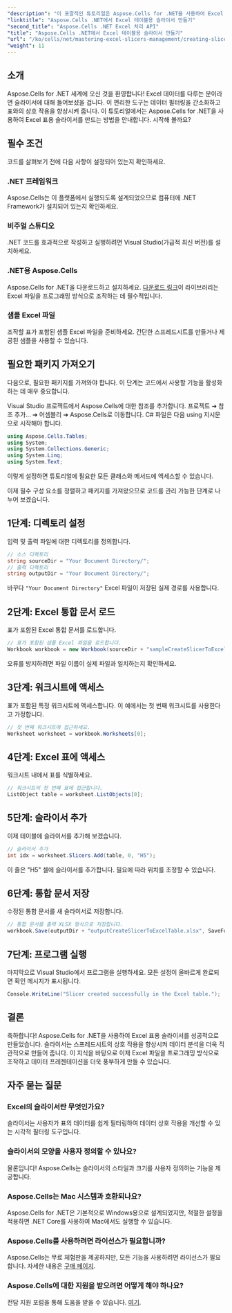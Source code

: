 ```yaml
---
"description": "이 포괄적인 튜토리얼은 Aspose.Cells for .NET을 사용하여 Excel 표용 슬라이서를 만드는 과정을 안내합니다. 환경을 설정하고, Excel 통합 문서를 로드하고, 대화형 슬라이서를 추가하여 데이터 분석 기능을 향상시키는 방법을 알아보세요."
"linktitle": "Aspose.Cells .NET에서 Excel 테이블용 슬라이서 만들기"
"second_title": "Aspose.Cells .NET Excel 처리 API"
"title": "Aspose.Cells .NET에서 Excel 테이블용 슬라이서 만들기"
"url": "/ko/cells/net/mastering-excel-slicers-management/creating-slicer-for-excel-table/"
"weight": 11
---
```


## 소개

Aspose.Cells for .NET 세계에 오신 것을 환영합니다! Excel 데이터를 다루는 분이라면 슬라이서에 대해 들어보셨을 겁니다. 이 편리한 도구는 데이터 필터링을 간소화하고 표와의 상호 작용을 향상시켜 줍니다. 이 튜토리얼에서는 Aspose.Cells for .NET을 사용하여 Excel 표용 슬라이서를 만드는 방법을 안내합니다. 시작해 볼까요?

## 필수 조건

코드를 살펴보기 전에 다음 사항이 설정되어 있는지 확인하세요.

### .NET 프레임워크
Aspose.Cells는 이 플랫폼에서 실행되도록 설계되었으므로 컴퓨터에 .NET Framework가 설치되어 있는지 확인하세요.

### 비주얼 스튜디오
.NET 코드를 효과적으로 작성하고 실행하려면 Visual Studio(가급적 최신 버전)를 설치하세요.

### .NET용 Aspose.Cells
Aspose.Cells for .NET을 다운로드하고 설치하세요. [다운로드 링크](https://releases.aspose.com/cells/net/)이 라이브러리는 Excel 파일을 프로그래밍 방식으로 조작하는 데 필수적입니다.

### 샘플 Excel 파일
조작할 표가 포함된 샘플 Excel 파일을 준비하세요. 간단한 스프레드시트를 만들거나 제공된 샘플을 사용할 수 있습니다.

## 필요한 패키지 가져오기

다음으로, 필요한 패키지를 가져와야 합니다. 이 단계는 코드에서 사용할 기능을 활성화하는 데 매우 중요합니다.

Visual Studio 프로젝트에서 Aspose.Cells에 대한 참조를 추가합니다. 프로젝트 ➔ 참조 추가... ➔ 어셈블리 ➔ Aspose.Cells로 이동합니다. C# 파일은 다음 using 지시문으로 시작해야 합니다.

```csharp
using Aspose.Cells.Tables;
using System;
using System.Collections.Generic;
using System.Linq;
using System.Text;
```

이렇게 설정하면 튜토리얼에 필요한 모든 클래스와 메서드에 액세스할 수 있습니다.

이제 필수 구성 요소를 정렬하고 패키지를 가져왔으므로 코드를 관리 가능한 단계로 나누어 보겠습니다.

## 1단계: 디렉토리 설정

입력 및 출력 파일에 대한 디렉토리를 정의합니다.

```csharp
// 소스 디렉토리
string sourceDir = "Your Document Directory/";
// 출력 디렉토리
string outputDir = "Your Document Directory/";
```

바꾸다 `"Your Document Directory"` Excel 파일이 저장된 실제 경로를 사용합니다.

## 2단계: Excel 통합 문서 로드

표가 포함된 Excel 통합 문서를 로드합니다.

```csharp
// 표가 포함된 샘플 Excel 파일을 로드합니다.
Workbook workbook = new Workbook(sourceDir + "sampleCreateSlicerToExcelTable.xlsx");
```

오류를 방지하려면 파일 이름이 실제 파일과 일치하는지 확인하세요.

## 3단계: 워크시트에 액세스

표가 포함된 특정 워크시트에 액세스합니다. 이 예에서는 첫 번째 워크시트를 사용한다고 가정합니다.

```csharp
// 첫 번째 워크시트에 접근하세요.
Worksheet worksheet = workbook.Worksheets[0];
```

## 4단계: Excel 표에 액세스

워크시트 내에서 표를 식별하세요.

```csharp
// 워크시트의 첫 번째 표에 접근합니다.
ListObject table = worksheet.ListObjects[0];
```

## 5단계: 슬라이서 추가

이제 테이블에 슬라이서를 추가해 보겠습니다.

```csharp
// 슬라이서 추가
int idx = worksheet.Slicers.Add(table, 0, "H5");
```

이 줄은 "H5" 셀에 슬라이서를 추가합니다. 필요에 따라 위치를 조정할 수 있습니다.

## 6단계: 통합 문서 저장

수정된 통합 문서를 새 슬라이서로 저장합니다.

```csharp
// 통합 문서를 출력 XLSX 형식으로 저장합니다.
workbook.Save(outputDir + "outputCreateSlicerToExcelTable.xlsx", SaveFormat.Xlsx);
```

## 7단계: 프로그램 실행

마지막으로 Visual Studio에서 프로그램을 실행하세요. 모든 설정이 올바르게 완료되면 확인 메시지가 표시됩니다.

```csharp
Console.WriteLine("Slicer created successfully in the Excel table.");
```

## 결론

축하합니다! Aspose.Cells for .NET을 사용하여 Excel 표용 슬라이서를 성공적으로 만들었습니다. 슬라이서는 스프레드시트의 상호 작용을 향상시켜 데이터 분석을 더욱 직관적으로 만들어 줍니다. 이 지식을 바탕으로 이제 Excel 파일을 프로그래밍 방식으로 조작하고 데이터 프레젠테이션을 더욱 풍부하게 만들 수 있습니다.

## 자주 묻는 질문

### Excel의 슬라이서란 무엇인가요?
슬라이서는 사용자가 표의 데이터를 쉽게 필터링하여 데이터 상호 작용을 개선할 수 있는 시각적 필터링 도구입니다.

### 슬라이서의 모양을 사용자 정의할 수 있나요?
물론입니다! Aspose.Cells는 슬라이서의 스타일과 크기를 사용자 정의하는 기능을 제공합니다.

### Aspose.Cells는 Mac 시스템과 호환되나요?
Aspose.Cells for .NET은 기본적으로 Windows용으로 설계되었지만, 적절한 설정을 적용하면 .NET Core를 사용하여 Mac에서도 실행할 수 있습니다.

### Aspose.Cells를 사용하려면 라이선스가 필요합니까?
Aspose.Cells는 무료 체험판을 제공하지만, 모든 기능을 사용하려면 라이선스가 필요합니다. 자세한 내용은 [구매 페이지](https://purchase.aspose.com/buy).

### Aspose.Cells에 대한 지원을 받으려면 어떻게 해야 하나요?
전담 지원 포럼을 통해 도움을 받을 수 있습니다. [여기](https://forum.aspose.com/c/cells/9).